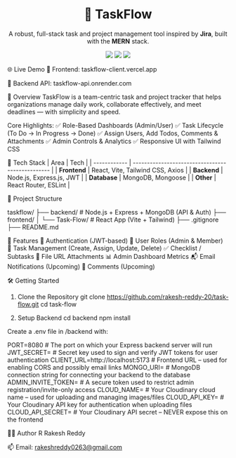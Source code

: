 <h1 align="center">🚀 TaskFlow</h1> <p align="center"> A robust, full-stack task and project management tool inspired by <strong>Jira</strong>, built with the <strong>MERN</strong> stack. </p> <p align="center"> <img src="https://img.shields.io/badge/Status-Production-green?style=flat-square"/> <img src="https://img.shields.io/badge/License-MIT-blue.svg?style=flat-square"/> <img src="https://img.shields.io/badge/PRs-Welcome-brightgreen?style=flat-square"/> </p>

🌐 Live Demo
🔗 Frontend: taskflow-client.vercel.app

🔗 Backend API: taskflow-api.onrender.com

📌 Overview
TaskFlow is a team-centric task and project tracker that helps organizations manage daily work, collaborate effectively, and meet deadlines — with simplicity and speed.

Core Highlights:
✅ Role-Based Dashboards (Admin/User)
✅ Task Lifecycle (To Do → In Progress → Done)
✅ Assign Users, Add Todos, Comments & Attachments
✅ Admin Controls & Analytics
✅ Responsive UI with Tailwind CSS

🧰 Tech Stack
| Area         | Tech                                             |
| ------------ | ------------------------------------------------ |
| **Frontend** | React, Vite, Tailwind CSS, Axios                 |
| **Backend**  | Node.js, Express.js, JWT                         |
| **Database** | MongoDB, Mongoose                                |
| **Other**    | React Router, ESLint |


📁 Project Structure

taskflow/
├── backend/               # Node.js + Express + MongoDB (API & Auth)
├── frontend/
│   └── Task-Flow/         # React App (Vite + Tailwind)
├── .gitignore
├── README.md

🚀 Features
🔐 Authentication (JWT-based)
👥 User Roles (Admin & Member)
📝 Task Management (Create, Assign, Update, Delete)
✅ Checklist / Subtasks
📂 File URL Attachments
📊 Admin Dashboard Metrics
📬 Email Notifications (Upcoming)
💬 Comments (Upcoming)

🛠️ Getting Started
1. Clone the Repository
git clone https://github.com/rakesh-reddy-20/task-flow.git
cd task-flow

3. Setup Backend
cd backend
npm install

Create a .env file in /backend with:

PORT=8080                 # The port on which your Express backend server will run
JWT_SECRET=              # Secret key used to sign and verify JWT tokens for user authentication
CLIENT_URL=http://localhost:5173  # Frontend URL – used for enabling CORS and possibly email links
MONGO_URI=               # MongoDB connection string for connecting your backend to the database
ADMIN_INVITE_TOKEN=      # A secure token used to restrict admin registration/invite-only access
CLOUD_NAME=              # Your Cloudinary cloud name – used for uploading and managing images/files
CLOUD_API_KEY=           # Your Cloudinary API key for authentication when uploading files
CLOUD_API_SECRET=        # Your Cloudinary API secret – NEVER expose this on the frontend


👨‍💻 Author
R Rakesh Reddy

📫 Email: rakeshreddy0263@gmail.com
